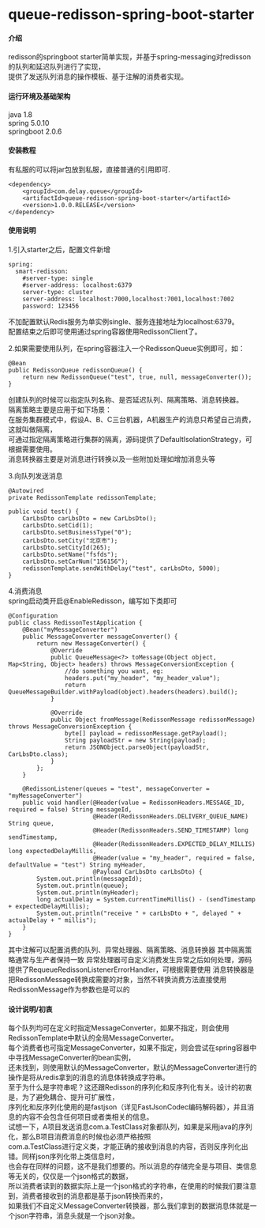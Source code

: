 # queue-redisson-spring-boot-starter

#### 介绍
redisson的springboot starter简单实现，并基于spring-messaging对redisson的队列和延迟队列进行了实现，\
提供了发送队列消息的操作模板、基于注解的消费者实现。

#### 运行环境及基础架构
java 1.8\
spring 5.0.10\
springboot 2.0.6

#### 安装教程
有私服的可以将jar包放到私服，直接普通的引用即可.
```
<dependency>
    <groupId>com.delay.queue</groupId>
    <artifactId>queue-redisson-spring-boot-starter</artifactId>
    <version>1.0.0.RELEASE</version>
</dependency>
```

#### 使用说明
1.引入starter之后，配置文件新增
```
spring:
  smart-redisson:
    #server-type: single
    #server-address: localhost:6379
    server-type: cluster
    server-address: localhost:7000,localhost:7001,localhost:7002
    password: 123456
```
不加配置默认Redis服务为单实例single、服务连接地址为localhost:6379。\
配置结束之后即可使用通过spring容器使用RedissonClient了。

2.如果需要使用队列，在spring容器注入一个RedissonQueue实例即可，如：
```
@Bean
public RedissonQueue redissonQueue() {
    return new RedissonQueue("test", true, null, messageConverter());
}
```
创建队列的时候可以指定队列名称、是否延迟队列、隔离策略、消息转换器。\
隔离策略主要是应用于如下场景：\
在服务集群模式中，假设A、B、C三台机器，A机器生产的消息只希望自己消费，这就叫做隔离，\
可通过指定隔离策略进行集群的隔离，源码提供了DefaultIsolationStrategy，可根据需要使用。\
消息转换器主要是对消息进行转换以及一些附加处理如增加消息头等

3.向队列发送消息
```
@Autowired
private RedissonTemplate redissonTemplate;

public void test() {
    CarLbsDto carLbsDto = new CarLbsDto();
    carLbsDto.setCid(1);
    carLbsDto.setBusinessType("0");
    carLbsDto.setCity("北京市");
    carLbsDto.setCityId(265);
    carLbsDto.setName("fsfds");
    carLbsDto.setCarNum("156156");
    redissonTemplate.sendWithDelay("test", carLbsDto, 5000);
}
```
4.消费消息\
spring启动类开启@EnableRedisson，编写如下类即可
```
@Configuration
public class RedissonTestApplication {
    @Bean("myMessageConverter")
    public MessageConverter messageConverter() {
        return new MessageConverter() {
            @Override
            public QueueMessage<?> toMessage(Object object, Map<String, Object> headers) throws MessageConversionException {
                //do something you want, eg:
                headers.put("my_header", "my_header_value");
                return QueueMessageBuilder.withPayload(object).headers(headers).build();
            }

            @Override
            public Object fromMessage(RedissonMessage redissonMessage) throws MessageConversionException {
                byte[] payload = redissonMessage.getPayload();
                String payloadStr = new String(payload);
                return JSONObject.parseObject(payloadStr, CarLbsDto.class);
            }
        };
    }

    @RedissonListener(queues = "test", messageConverter = "myMessageConverter")
    public void handler(@Header(value = RedissonHeaders.MESSAGE_ID, required = false) String messageId,
                        @Header(RedissonHeaders.DELIVERY_QUEUE_NAME) String queue,
                        @Header(RedissonHeaders.SEND_TIMESTAMP) long sendTimestamp,
                        @Header(RedissonHeaders.EXPECTED_DELAY_MILLIS) long expectedDelayMillis,
                        @Header(value = "my_header", required = false, defaultValue = "test") String myHeader,
                        @Payload CarLbsDto carLbsDto) {
        System.out.println(messageId);
        System.out.println(queue);
        System.out.println(myHeader);
        long actualDelay = System.currentTimeMillis() - (sendTimestamp + expectedDelayMillis);
        System.out.println("receive " + carLbsDto + ", delayed " + actualDelay + " millis");
    }
} 
```
其中注解可以配置消费的队列、异常处理器、隔离策略、消息转换器
其中隔离策略通常与生产者保持一致
异常处理器可自定义消费发生异常之后如何处理，源码提供了RequeueRedissonListenerErrorHandler，可根据需要使用
消息转换器是把RedissonMessage转换成需要的对象，当然不转换消费方法直接使用RedissonMessage作为参数也是可以的

#### 设计说明/初衷
每个队列均可在定义时指定MessageConverter，如果不指定，则会使用RedissonTemplate中默认的全局MessageConverter。\
每个消费者也可指定MessageConverter，如果不指定，则会尝试在spring容器中中寻找MessageConverter的bean实例，\
还未找到，则使用默认的MessageConverter，默认的MessageConverter进行的操作是将从redis拿到的消息的消息体转换成字符串。\
至于为什么是字符串呢？这还跟Redisson的序列化和反序列化有关。设计的初衷是，为了避免耦合、提升可扩展性，\
序列化和反序列化使用的是fastjson（详见FastJsonCodec编码解码器），并且消息的内容不会包含任何项目或者类相关的信息。\
试想一下，A项目发送消息com.a.TestClass对象都队列，如果是采用java的序列化，那么B项目消费消息的时候也必须严格按照\
com.a.TestClass进行定义类，才能正确的接收到消息的内容，否则反序列化出错。同样json序列化带上类信息时，\
也会存在同样的问题，这不是我们想要的。所以消息的存储完全是与项目、类信息等无关的，仅仅是一个json格式的数据，\
所以消费者读到的数据实际上是一个json格式的字符串，在使用的时候我们要注意到，消费者接收到的消息都是基于json转换而来的，\
如果我们不自定义MessageConverter转换器，那么我们拿到的数据消息体就是一个json字符串，消息头就是一个json对象。